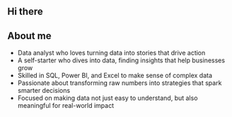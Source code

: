 ## Hi there

## About me

- Data analyst who loves turning data into stories that drive action
- A self-starter who dives into data, finding insights that help businesses grow
- Skilled in SQL, Power BI, and Excel to make sense of complex data
- Passionate about transforming raw numbers into strategies that spark smarter decisions
- Focused on making data not just easy to understand, but also meaningful for real-world impact

  
